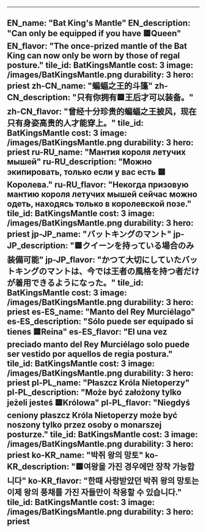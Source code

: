 ---

EN_name: "Bat King's Mantle"
EN_description: "Can only be equipped if you have 🟦Queen"
EN_flavor: "The once-prized mantle of the Bat King can now only be worn by those of regal posture."
tile_id: BatKingsMantle
cost: 3
image: /images/BatKingsMantle.png
durability: 3
hero: priest
zh-CN_name: "蝙蝠之王的斗篷"
zh-CN_description: "只有你拥有🟦王后才可以装备。"
zh-CN_flavor: "曾经十分珍贵的蝙蝠之王披风，现在只有身姿高贵的人才能穿上。"
tile_id: BatKingsMantle
cost: 3
image: /images/BatKingsMantle.png
durability: 3
hero: priest
ru-RU_name: "Мантия короля летучих мышей"
ru-RU_description: "Можно экипировать, только если у вас есть 🟦Королева."
ru-RU_flavor: "Некогда призовую мантию короля летучих мышей сейчас можно одеть, находясь только в королевской позе."
tile_id: BatKingsMantle
cost: 3
image: /images/BatKingsMantle.png
durability: 3
hero: priest
jp-JP_name: "バットキングのマント"
jp-JP_description: "🟦クイーンを持っている場合のみ装備可能"
jp-JP_flavor: "かつて大切にしていたバットキングのマントは、今では王者の風格を持つ者だけが着用できるようになった。"
tile_id: BatKingsMantle
cost: 3
image: /images/BatKingsMantle.png
durability: 3
hero: priest
es-ES_name: "Manto del Rey Murciélago"
es-ES_description: "Sólo puede ser equipado si tienes 🟦Reina"
es-ES_flavor: "El una vez preciado manto del Rey Murciélago solo puede ser vestido por aquellos de regia postura."
tile_id: BatKingsMantle
cost: 3
image: /images/BatKingsMantle.png
durability: 3
hero: priest
pl-PL_name: "Płaszcz Króla Nietoperzy"
pl-PL_description: "Może być założony tylko jeżeli jesteś 🟦Królowa"
pl-PL_flavor: "Niegdyś ceniony płaszcz Króla Nietoperzy może być noszony tylko przez osoby o monarszej posturze."
tile_id: BatKingsMantle
cost: 3
image: /images/BatKingsMantle.png
durability: 3
hero: priest
ko-KR_name: "박쥐 왕의 망토"
ko-KR_description: "🟦여왕을 가진 경우에만 장착 가능합니다"
ko-KR_flavor: "한때 사랑받았던 박쥐 왕의 망토는 이제 왕의 풍채를 가진 자들만이 착용할 수 있습니다."
tile_id: BatKingsMantle
cost: 3
image: /images/BatKingsMantle.png
durability: 3
hero: priest
---